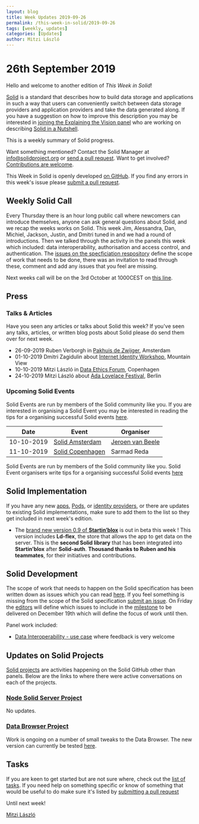 ```yaml
---
layout: blog
title: Week Updates 2019-09-26
permalink: /this-week-in-solid/2019-09-26
tags: [weekly, updates]
categories: [Updates]
author: Mitzi László
---
```


# 26th September 2019

Hello and welcome to another edition of *This Week in Solid*!

[Solid](https://solid.github.io/information/) is a standard that describes how to build data storage and applications in such a way that users can conveniently switch between data storage providers and application providers and take the data generated along. If you have a suggestion on how to improve this description you may be interested in [joining the Explaining the Vision panel](https://github.com/solid/process/blob/master/panels.md#explaining-the-vision-panel) who are working on describing [Solid in a Nutshell](https://github.com/solid/Explaining-the-Vision-Panel).

This is a weekly summary of Solid progress.

Want something mentioned? Contact the Solid Manager at info@solidproject.org or [send a pull request](https://github.com/solid/information/edit/master/weekly-updates/next.md). Want to get involved? [Contributions are welcome](https://github.com/solid/information#develop).

This Week in Solid is openly developed [on GitHub](https://github.com/solid/information/edit/master/weekly-updates/next.md). If you find any errors in this week's issue please [submit a pull request](https://github.com/solid/information/pulls).

## Weekly Solid Call
Every Thursday there is an hour long public call where newcomers can introduce themselves, anyone can ask general questions about Solid, and we recap the weeks works on Solid. This week Jim, Alessandra, Dan, Michiel, Jackson, Justin, and Dmitri tuned in and we had a round of introductions. Then we talked through the activity in the panels this week which included: data interoperability, authorisation and access control, and authentication. The [issues on the specficiation respository](https://github.com/solid/specification/issues) define the scope of work that needs to be done, there was an invitation to read through these, comment and add any issues that you feel are missing. 

Next weeks call will be on the 3rd October at 1000CEST on [this line](https://zoom.us/j/121552099).

## Press

### Talks & Articles
Have you seen any articles or talks about Solid this week? If you've seen any talks, articles, or written blog posts about Solid please do send them over for next week.

* 26-09-2019 Ruben Verborgh in [Pakhuis de Zwijger](https://waag.org/nl/event/data-commons-1-fietsdata), Amsterdam
* 01-10-2019 Dmitri Zagidulin about [Internet Identity Workshop](https://internetidentityworkshop.com/about/), Mountain View
* 10-10-2019 Mitzi László in [Data Ethics Forum](https://dataethics.eu/conference19/), Copenhagen
* 24-10-2019 Mitzi László about [Ada Lovelace Festival](https://www.ada-lovelace-festival.com), Berlin

### Upcoming Solid Events
Solid Events are run by members of the Solid community like you. If you are interested in organising a Solid Event you may be interested in reading the tips for a organising successful Solid events [here](https://github.com/solid/information/blob/master/solid-events.md).

|Date|Event|Organiser|
| ------------- | ------------- |------------- |
|10-10-2019|[Solid Amsterdam](https://www.meetup.com/nl-NL/Solid-Netherlands/events/263745707)|[Jeroen van Beele](https://github.com/jjvbeele)|
|11-10-2019|[Solid Copenhagen](https://www.meetup.com/Solid-Copenhagen-Meetup-Group/events/264871687/)|Sarmad Reda|

Solid Events are run by members of the Solid community like you. Solid Event organisers write tips for a organising successful Solid events [here](https://github.com/solid/information/blob/master/solid-events.md)

## Solid Implementation

If you have any new [apps](https://github.com/solid/solid-apps), [Pods](https://github.com/solid/pods), or [identity providers](https://github.com/solid/solid-idp-list), or there are updates to existing Solid implementations, make sure to add them to the list so they get included in next week's edition.

* The [brand new version 0.9 of **Startin’blox**](https://git.happy-dev.fr/startinblox/framework/sib-core) is out in beta this week ! This version includes **Ld-flex**, the store that allows the app to get data on the server. This is the **second Solid library** that has been integrated into **Startin’blox** after **Solid-auth**. **Thousand thanks to Ruben and his teammates**, for their initiatives and contributions. 

## Solid Development
The scope of work that needs to happen on the Solid specification has been written down as issues which you can read [here](https://github.com/solid/specification/issues). If you feel something is missing from the scope of the Solid specification [submit an issue](https://github.com/solid/specification/issues). On Friday the [editors](https://github.com/solid/process/blob/master/editors.md) will define which issues to include in the [milestone](https://github.com/solid/specification/milestone/1) to be delivered on December 19th which will define the focus of work until then.

Panel work included: 
* [Data Interoperability - use case](https://github.com/solid/data-interoperability-panel/blob/49bf3b2debfbe20af6fe97b9fc0dee4b9558300c/user-profile/use-cases.md) where feedback is very welcome

## Updates on Solid Projects
[Solid projects](https://github.com/orgs/solid/projects) are activities happening on the Solid GitHub other than panels. Below are the links to where there were active conversations on each of the projects.

### [Node Solid Server Project](https://github.com/orgs/solid/projects/2)
No updates. 

### [Data Browser Project](https://github.com/orgs/solid/projects/4)
Work is ongoing on a number of small tweaks to the Data Browser. The new version can currently be tested [here](https://dev.inrupt.net/).

## Tasks
If you are keen to get started but are not sure where, check out the [list of tasks](https://github.com/solid/information/blob/master/tasks.md). If you need help on something specific or know of something that would be useful to do make sure it's listed by [submitting a pull request](https://github.com/solid/information/blob/master/tasks.md)

Until next week!

[Mitzi László](https://github.com/Mitzi-Laszlo)
